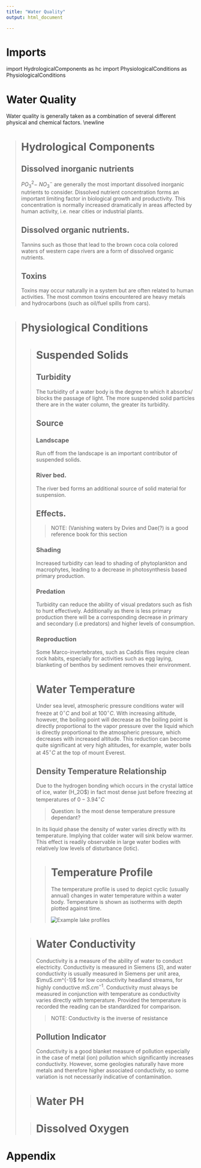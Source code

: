 ```yaml
---
title: "Water Quality"
output: html_document

---
```


# Imports

import HydrologicalComponents as hc 
import PhysiologicalConditions as PhysiologicalConditions

# Water Quality
Water quality is generally taken as a combination of several different physical and chemical factors. \newline 

># Hydrological Components
>
>## Dissolved inorganic nutrients
>$PO_3^2-$ $NO_3^-$ are generally the most important dissolved inorganic nutrients to consider. Dissolved nutrient concentration forms an important limiting factor in biological growth and productivity. This concentration is normally increased dramatically in areas affected by human activity, i.e. near cities or industrial plants. 
>
>## Dissolved organic nutrients.
>Tannins such as those that lead to the brown coca cola colored waters of western cape rivers are a form of dissolved organic nutrients. 
> 
>## Toxins
>Toxins may occur naturally in a system but are often related to human activities.  The most common toxins encountered are heavy metals and hydrocarbons (such as oil/fuel spills from cars). 

># Physiological Conditions
>
> ># Suspended Solids
>>
> >## Turbidity
>>The turbidity of a water body is the degree to which it absorbs/ blocks the passage of light. The more suspended solid particles there are in the water column, the greater its turbidity. 
>>
> >## Source
>>
> >### Landscape
>>Run off from the landscape is an important contributor of suspended solids. 
>>
> >### River bed.
>>The river bed forms an additional source of solid material for suspension. 
>>
> >## Effects.
>>
>>>NOTE: (Vanishing waters by Dvies and Dae(?) is a good reference book for this section
>>
> >### Shading
>>Increased turbidity can lead to shading of phytoplankton and macrophytes, leading to a decrease in photosynthesis based primary production. 
>>
> >### Predation
>>Turbidity can reduce the ability of visual predators such as fish to hunt effectively. Additionally as there is less primary production there will be a corresponding decrease in primary and secondary (i.e predators) and higher levels of consumption. 
>>
> >### Reproduction
>>Some Marco-invertebrates, such as Caddis flies require clean rock habits, especially for activities such as egg laying, blanketing of benthos by sediment removes their environment. 
>>
>
> ># Water Temperature
>>Under sea level, atmospheric pressure conditions water will freeze at $0^\circ C$ and boil at $100^{\circ}C$. With increasing altitude, however, the boiling point will decrease as the boiling point is directly proportional to the vapor pressure over the liquid which is directly proportional to the atmospheric pressure, which decreases with increased altitude. This reduction can become quite significant at very high altitudes, for example, water boils at $45^\circ C$ at the top of mount Everest. 
>>
> >## Density Temperature Relationship
>>Due to the hydrogen bonding which occurs in the crystal lattice of ice, water (H_2O$)  in fact most dense just before freezing at temperatures of $0-3.94^\circ C$ 
>>
>>> Question: Is the most dense temperature pressure dependant?
>>
>>In its liquid phase the density of water varies directly with its temperature. Implying that colder water will sink below warmer. This effect is readily observable in large water bodies with relatively low levels of disturbance (lotic). 
>>
> > ># Temperature Profile
>>>The temperature profile is used to depict cyclic (usually annual) changes in water temperature within a water body. Temperature is shown as isotherms with depth plotted against time.
>>>
>>>![Example lake profiles](TemperatureProfilePics/LP.jpg)
>>>
>>
> 
> ># Water Conductivity
>>Conductivity is a measure of the ability of water to conduct electricity. Conductivity is measured in Siemens ($S$), and water conductivity is usually measured in Siemens per unit area, $\muS.cm^{-1}$ for low conductivity headland streams, for highly conductive $mS.cm^{-1}$. Conductivity must always be measured in conjunction with temperature as conductivity varies directly with temperature. Provided the temperature is recorded the reading can be standardized for comparison. 
>>
>>>NOTE: Conductivity is the inverse of resistance
>>
> >## Pollution Indicator
>>Conductivity is a good blanket measure of pollution especially in the case of metal (ion) pollution which significantly increases conductivity. However, some geologies naturally have more metals and therefore higher associated conductivity, so some variation is not necessarily indicative of contamination. 
>
> ># Water PH
>
> ># Dissolved Oxygen

# Appendix

